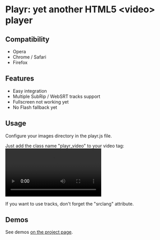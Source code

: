 # Playr: yet another HTML5 &lt;video&gt; player

## Compatibility

* Opera
* Chrome / Safari
* Firefox

## Features

* Easy integration
* Multiple SubRip / WebSRT tracks support
* Fullscreen not working yet
* No Flash fallback yet

## Usage

Configure your images directory in the playr.js file.

Just add the class name "playr_video" to your video tag:
	<video src="myVideo.ext" class="playr_video">
		<track kind="subtitles" srclang="en" src="mySubs.srt"></track> // optional
	</video>

If you want to use tracks, don't forget the "srclang" attribute.

## Demos

See demos [on the project page](http://www.delphiki.com/html5/playr/).
